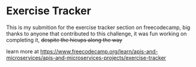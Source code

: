 # Exercise Tracker


This is my submition for the exercise tracker section on freecodecamp, big thanks to anyone that contributed to this challenge, it was fun working on completing it, ~~despite the hicups along the way~~

learn more at https://www.freecodecamp.org/learn/apis-and-microservices/apis-and-microservices-projects/exercise-tracker
